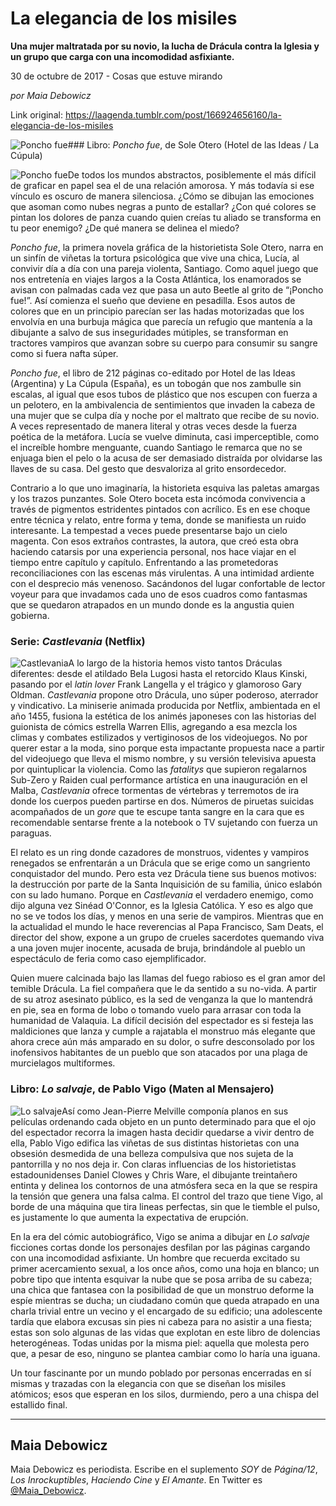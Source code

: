 # La elegancia de los misiles

**Una mujer maltratada por su novio, la lucha de Drácula contra la Iglesia y un grupo que carga con una incomodidad asfixiante.**

30 de octubre de 2017 - Cosas que estuve mirando

_por Maia Debowicz_

Link original: https://laagenda.tumblr.com/post/166924656160/la-elegancia-de-los-misiles

![Poncho fue](https://64.media.tumblr.com/b8890c9e4c8deca0f2f72a2613f174e7/tumblr_inline_pk0e56dYtr1t6q87u_500.jpg)### Libro: *Poncho fue*, de Sole Otero (Hotel de las Ideas / La Cúpula)

![Poncho fue](https://64.media.tumblr.com/8d306ebceb33e5baada7f4beccd3f7a8/tumblr_inline_pk0e57pIDZ1t6q87u_400.jpg)De todos los mundos abstractos, posiblemente el más difícil de graficar en papel sea el de una relación amorosa. Y más todavía si ese vínculo es oscuro de manera silenciosa. ¿Cómo se dibujan las emociones que asoman como nubes negras a punto de estallar? ¿Con qué colores se pintan los dolores de panza cuando quien creías tu aliado se transforma en tu peor enemigo? ¿De qué manera se delinea el miedo?

*Poncho fue*, la primera novela gráfica de la historietista Sole Otero, narra en un sinfín de viñetas la tortura psicológica que vive una chica, Lucía, al convivir día a día con una pareja violenta, Santiago. Como aquel juego que nos entretenía en viajes largos a la Costa Atlántica, los enamorados se avisan con palmadas cada vez que pasa un auto Beetle al grito de “¡Poncho fue!”. Así comienza el sueño que deviene en pesadilla. Esos autos de colores que en un principio parecían ser las hadas motorizadas que los envolvía en una burbuja mágica que parecía un refugio que mantenía a la dibujante a salvo de sus inseguridades mútiples, se transforman en tractores vampiros que avanzan sobre su cuerpo para consumir su sangre como si fuera nafta súper.

*Poncho fue*, el libro de 212 páginas co-editado por Hotel de las Ideas (Argentina) y La Cúpula (España), es un tobogán que nos zambulle sin escalas, al igual que esos tubos de plástico que nos escupen con fuerza a un pelotero, en la ambivalencia de sentimientos que invaden la cabeza de una mujer que se culpa día y noche por el maltrato que recibe de su novio. A veces representado de manera literal y otras veces desde la fuerza poética de la metáfora. Lucía se vuelve diminuta, casi imperceptible, como el increíble hombre menguante, cuando Santiago le remarca que no se enjuaga bien el pelo o la acusa de ser demasiado distraída por olvidarse las llaves de su casa. Del gesto que desvaloriza al grito ensordecedor.

Contrario a lo que uno imaginaría, la historieta esquiva las paletas amargas y los trazos punzantes. Sole Otero boceta esta incómoda convivencia a través de pigmentos estridentes pintados con acrílico. Es en ese choque entre técnica y relato, entre forma y tema, donde se manifiesta un ruido interesante. La tempestad a veces puede presentarse bajo un cielo magenta. Con esos extraños contrastes, la autora, que creó esta obra haciendo catarsis por una experiencia personal, nos hace viajar en el tiempo entre capítulo y capítulo. Enfrentando a las prometedoras reconciliaciones con las escenas más virulentas. A una intimidad ardiente con el desprecio más venenoso. Sacándonos del lugar confortable de lector voyeur para que invadamos cada uno de esos cuadros como fantasmas que se quedaron atrapados en un mundo donde es la angustia quien gobierna.

### Serie: *Castlevania* (Netflix)

![Castlevania](https://64.media.tumblr.com/494fce5ca37721c6652dcd8307f21594/tumblr_inline_pk0e5724I81t6q87u_400.jpg)A lo largo de la historia hemos visto tantos Dráculas diferentes: desde el atildado Bela Lugosi hasta el retorcido Klaus Kinski, pasando por el *latin lover* Frank Langella y el trágico y glamoroso Gary Oldman. *Castlevania* propone otro Drácula, uno súper poderoso, aterrador y vindicativo. La miniserie animada producida por Netflix, ambientada en el año 1455, fusiona la estética de los animés japoneses con las historias del guionista de cómics estrella Warren Ellis, agregando a esa mezcla los climas y combates estilizados y vertiginosos de los videojuegos. No por querer estar a la moda, sino porque esta impactante propuesta nace a partir del videojuego que lleva el mismo nombre, y su versión televisiva apuesta por quintuplicar la violencia. Como las *fatalitys* que supieron regalarnos Sub-Zero y Raiden cual performance artística en una inauguración en el Malba, *Castlevania* ofrece tormentas de vértebras y terremotos de ira donde los cuerpos pueden partirse en dos. Números de piruetas suicidas acompañados de un *gore* que te escupe tanta sangre en la cara que es recomendable sentarse frente a la notebook o TV sujetando con fuerza un paraguas.

El relato es un ring donde cazadores de monstruos, videntes y vampiros renegados se enfrentarán a un Drácula que se erige como un sangriento conquistador del mundo. Pero esta vez Drácula tiene sus buenos motivos: la destrucción por parte de la Santa Inquisición de su familia, único eslabón con su lado humano. Porque en *Castlevania* el verdadero enemigo, como dijo alguna vez Sinéad O'Connor, es la Iglesia Católica. Y eso es algo que no se ve todos los días, y menos en una serie de vampiros. Mientras que en la actualidad el mundo le hace reverencias al Papa Francisco, Sam Deats, el director del show, expone a un grupo de crueles sacerdotes quemando viva a una joven mujer inocente, acusada de bruja, brindándole al pueblo un espectáculo de feria como caso ejemplificador.

Quien muere calcinada bajo las llamas del fuego rabioso es el gran amor del temible Drácula. La fiel compañera que le da sentido a su no-vida. A partir de su atroz asesinato público, es la sed de venganza la que lo mantendrá en pie, sea en forma de lobo o tomando vuelo para arrasar con toda la humanidad de Valaquia. La difícil decisión del espectador es si festeja las maldiciones que lanza y cumple a rajatabla el monstruo más elegante que ahora crece aún más amparado en su dolor, o sufre desconsolado por los inofensivos habitantes de un pueblo que son atacados por una plaga de murcielagos multiformes. 

### Libro: *Lo salvaje*, de Pablo Vigo (Maten al Mensajero)

![Lo salvaje](https://64.media.tumblr.com/0837057b93682b26de708b256904dad2/tumblr_inline_pk0e58pd4P1t6q87u_400.jpg)Así como Jean-Pierre Melville componía planos en sus películas ordenando cada objeto en un punto determinado para que el ojo del espectador recorra la imagen hasta decidir quedarse a vivir dentro de ella, Pablo Vigo edifica las viñetas de sus distintas historietas con una obsesión desmedida de una belleza compulsiva que nos sujeta de la pantorrilla y no nos deja ir. Con claras influencias de los historietistas estadounidenses Daniel Clowes y Chris Ware, el dibujante treintañero entinta y delinea los contornos de una atmósfera seca en la que se respira la tensión que genera una falsa calma. El control del trazo que tiene Vigo, al borde de una máquina que tira lineas perfectas, sin que le tiemble el pulso, es justamente lo que aumenta la expectativa de erupción.

En la era del cómic autobiográfico, Vigo se anima a dibujar en *Lo salvaje* ficciones cortas donde los personajes desfilan por las páginas cargando con una incomodidad asfixiante. Un hombre que recuerda excitado su primer acercamiento sexual, a los once años, como una hoja en blanco; un pobre tipo que intenta esquivar la nube que se posa arriba de su cabeza; una chica que fantasea con la posibilidad de que un monstruo deforme la espíe mientras se ducha; un ciudadano común que queda atrapado en una charla trivial entre un vecino y el encargado de su edificio; una adolescente tardía que elabora excusas sin pies ni cabeza para no asistir a una fiesta; estas son solo algunas de las vidas que explotan en este libro de dolencias heterogéneas. Todas unidas por la misma piel: aquella que molesta pero que, a pesar de eso, ninguno se plantea cambiar como lo haría una iguana.

Un tour fascinante por un mundo poblado por personas encerradas en sí mismas y trazadas con la elegancia con que se diseñan los misiles atómicos; esos que esperan en los silos, durmiendo, pero a una chispa del estallido final.

  




---

 Maia Debowicz
--------------

 Maia Debowicz es periodista. Escribe en el suplemento *SOY* de *Página/12*, *Los Inrockuptibles*, *Haciendo Cine* y *El Amante*. En Twitter es [@Maia\_Debowicz](https://twitter.com/Maia_Debowicz). 

